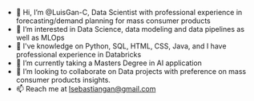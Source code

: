 - 👋 Hi, I’m @LuisGan-C, Data Scientist with professional experience in forecasting/demand planning for mass consumer products 
- 👀 I’m interested in Data Science, data modeling and data pipelines as well as MLOps
- 🌱 I've knowledge on Python, SQL, HTML, CSS, Java, and I have professional experience in Databricks 
- 🌱 I’m currently taking a Masters Degree in AI application
- 💞️ I’m looking to collaborate on Data projects with preference on mass consumer products insights.
- 📫 Reach me at lsebastiangan@gmail.com

<!---
LuisGan-C/LuisGan-C is a ✨ special ✨ repository because its `README.md` (this file) appears on your GitHub profile.
You can click the Preview link to take a look at your changes.
--->
